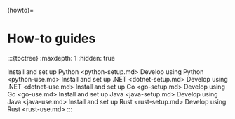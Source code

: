(howto)=

# How-to guides

:::{toctree}
:maxdepth: 1
:hidden: true

Install and set up Python <python-setup.md>
Develop using Python <python-use.md>
Install and set up .NET <dotnet-setup.md>
Develop using .NET <dotnet-use.md>
Install and set up Go <go-setup.md>
Develop using Go <go-use.md>
Install and set up Java <java-setup.md>
Develop using Java <java-use.md>
Install and set up Rust <rust-setup.md>
Develop using Rust <rust-use.md>
:::
